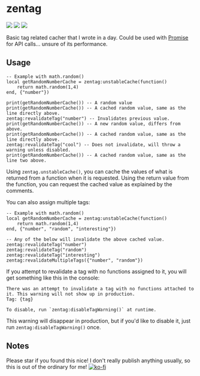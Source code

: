# zentag
[![](https://img.shields.io/badge/License-MIT-blue.svg)](https://opensource.org/licenses/MIT "License: MIT") [![](https://img.shields.io/github/issues/gavinostler/zentag.svg)](https://github.com/gavinostler/zentag/issues) [![](https://img.shields.io/github/issues-pr/gavinostler/zentag.svg)](https://github.com/gavinostler/zentag/issues) 

Basic tag related cacher that I wrote in a day. Could be used with [Promise](https://eryn.io/roblox-lua-promise/) for API calls... unsure of its performance.

## Usage

```luau
-- Example with math.random()
local getRandomNumberCache = zentag:unstableCache(function()
    return math.random(1,4)
end, {"number"})

print(getRandomNumberCache()) -- A random value
print(getRandomNumberCache()) -- A cached random value, same as the line directly above.
zentag:revalidateTag("number") -- Invalidates previous value.
print(getRandomNumberCache()) -- A new random value, differs from above.
print(getRandomNumberCache()) -- A cached random value, same as the line directly above.
zentag:revalidateTag("cool") -- Does not invalidate, will throw a warning unless disabled.
print(getRandomNumberCache()) -- A cached random value, same as the line two above.
```

Using `zentag.unstableCache()`, you can cache the values of what is returned from a function when it is requested. Using the return value from the function, you can request the cached value as explained by the comments.

You can also assign multiple tags:
```luau
-- Example with math.random()
local getRandomNumberCache = zentag:unstableCache(function()
    return math.random(1,4)
end, {"number", "random", "interesting"})

-- Any of the below will invalidate the above cached value.
zentag:revalidateTag("number")
zentag:revalidateTag("random")
zentag:revalidateTag("interesting")
zentag:revalidateMultipleTags({"number", "random"})
```

If you attempt to revalidate a tag with no functions assigned to it, you will get something like this in the console:
```
There was an attempt to invalidate a tag with no functions attached to it. This warning will not show up in production.
Tag: {tag}

To disable, run `zentag:disableTagWarning()` at runtime.
```

This warning will disappear in production, but if you'd like to disable it, just run `zentag:disableTagWarning()` once.

## Notes
Please star if you found this nice! I don't really publish anything usually, so this is out of the ordinary for me!
[![ko-fi](https://ko-fi.com/img/githubbutton_sm.svg)](https://ko-fi.com/J3J713QNYW)
